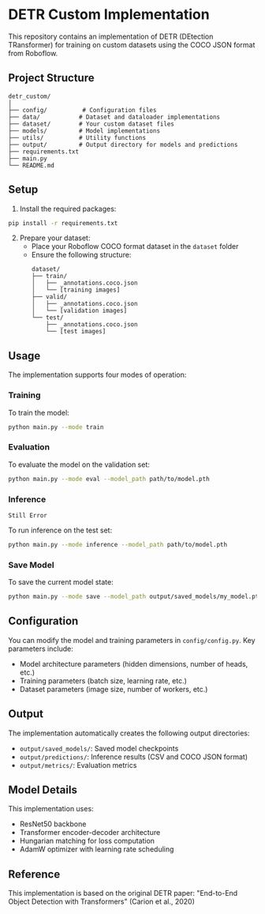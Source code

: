 # DETR Custom Implementation

This repository contains an implementation of DETR (DEtection TRansformer) for training on custom datasets using the COCO JSON format from Roboflow.

## Project Structure

```
detr_custom/
│
├── config/          # Configuration files
├── data/           # Dataset and dataloader implementations
├── dataset/        # Your custom dataset files
├── models/         # Model implementations
├── utils/          # Utility functions
├── output/         # Output directory for models and predictions
├── requirements.txt
├── main.py
└── README.md
```

## Setup

1. Install the required packages:
```bash
pip install -r requirements.txt
```

2. Prepare your dataset:
   - Place your Roboflow COCO format dataset in the `dataset` folder
   - Ensure the following structure:
     ```
     dataset/
     ├── train/
     │   ├── _annotations.coco.json
     │   └── [training images]
     ├── valid/
     │   ├── _annotations.coco.json
     │   └── [validation images]
     └── test/
         ├── _annotations.coco.json
         └── [test images]
     ```

## Usage

The implementation supports four modes of operation:

### Training

To train the model:
```bash
python main.py --mode train
```

### Evaluation

To evaluate the model on the validation set:
```bash
python main.py --mode eval --model_path path/to/model.pth
```

### Inference
```
Still Error
```
To run inference on the test set:
```bash
python main.py --mode inference --model_path path/to/model.pth
```

### Save Model

To save the current model state:
```bash
python main.py --mode save --model_path output/saved_models/my_model.pth
```

## Configuration

You can modify the model and training parameters in `config/config.py`. Key parameters include:

- Model architecture parameters (hidden dimensions, number of heads, etc.)
- Training parameters (batch size, learning rate, etc.)
- Dataset parameters (image size, number of workers, etc.)

## Output

The implementation automatically creates the following output directories:

- `output/saved_models/`: Saved model checkpoints
- `output/predictions/`: Inference results (CSV and COCO JSON format)
- `output/metrics/`: Evaluation metrics

## Model Details

This implementation uses:
- ResNet50 backbone
- Transformer encoder-decoder architecture
- Hungarian matching for loss computation
- AdamW optimizer with learning rate scheduling

## Reference

This implementation is based on the original DETR paper:
"End-to-End Object Detection with Transformers" (Carion et al., 2020)
